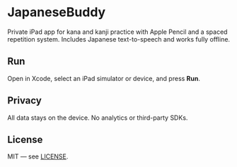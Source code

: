 # JapaneseBuddy

Private iPad app for kana and kanji practice with Apple Pencil and a spaced repetition system. Includes Japanese text-to-speech and works fully offline.

## Run
Open in Xcode, select an iPad simulator or device, and press **Run**.

## Privacy
All data stays on the device. No analytics or third-party SDKs.

## License
MIT — see [LICENSE](LICENSE).
